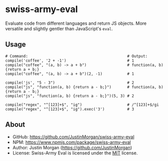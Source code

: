 # swiss-army-eval

Evaluate code from different languages and return JS objects. More versatile and slightly gentler than JavaScript's `eval`.

## Usage
    
```
# Command:                                            # Output:
compile('coffee', '2 + -1')                           # 1
compile("coffee", "(a, b) -> a + b")                  # function(a, b) {return a + b;}
compile("coffee", "(a, b) -> a + b")(2, -1)           # 1

compile('js', "5 - 3")                                # 2
compile("js", "function(a, b) {return a - b;}")       # function(a, b) {return a - b;}
compile("js", "function(a, b) {return a - b;}")(5, 3) # 2

compile("regex", "^[123]+$", "ig")                    # /^[123]+$/gi
compile("regex", "^[123]+$", "ig").exec('3')          # 3
```
  
    
## About

- GitHub: https://github.com/JustinMorgan/swiss-army-eval
- NPM: https://www.npmjs.com/package/swiss-army-eval
- Author: Justin Morgan (https://github.com/JustinMorgan)
- License: Swiss-Army Eval is licensed under the [MIT][mit] license.

[mit]: http://opensource.org/licenses/mit-license.php
